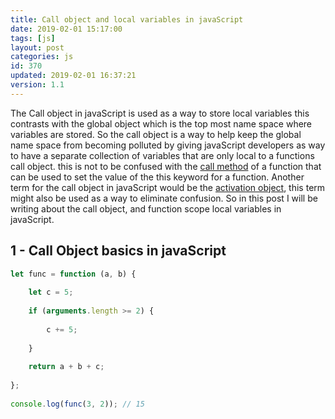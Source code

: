 ```yaml
---
title: Call object and local variables in javaScript
date: 2019-02-01 15:17:00
tags: [js]
layout: post
categories: js
id: 370
updated: 2019-02-01 16:37:21
version: 1.1
---
```


The Call object in javaScript is used as a way to store local variables this contrasts with the global object which is the top most name space where variables are stored. So the call object is a way to help keep the global name space from becoming polluted by giving javaScript developers as way to have a separate collection of variables that are only local to a functions call object. this is not to be confused with the [call method](https://developer.mozilla.org/en-US/docs/Web/JavaScript/Reference/Global_Objects/Function/call) of a function that can be used to set the value of the this keyword for a function. Another term for the call object in javaScript would be the [activation object](http://dmitrysoshnikov.com/ecmascript/chapter-2-variable-object/#variable-object-in-function-context), this term might also be used as a way to eliminate confusion. So in this post I will be writing about the call object, and function scope local variables in javaScript.

<!-- more -->

## 1 - Call Object basics in javaScript

```js
let func = function (a, b) {
 
    let c = 5;
 
    if (arguments.length >= 2) {
 
        c += 5;
 
    }
 
    return a + b + c;
 
};
 
console.log(func(3, 2)); // 15

```